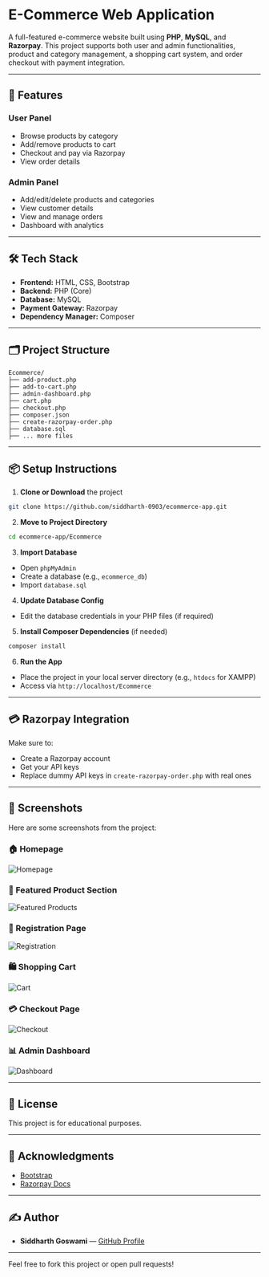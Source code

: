 # E-Commerce Web Application

A full-featured e-commerce website built using **PHP**, **MySQL**, and **Razorpay**. This project supports both user and admin functionalities, product and category management, a shopping cart system, and order checkout with payment integration.

---

## 🚀 Features

### User Panel

- Browse products by category
- Add/remove products to cart
- Checkout and pay via Razorpay
- View order details

### Admin Panel

- Add/edit/delete products and categories
- View customer details
- View and manage orders
- Dashboard with analytics

---

## 🛠 Tech Stack

- **Frontend:** HTML, CSS, Bootstrap
- **Backend:** PHP (Core)
- **Database:** MySQL
- **Payment Gateway:** Razorpay
- **Dependency Manager:** Composer

---

## 🗂 Project Structure

```
Ecommerce/
├── add-product.php
├── add-to-cart.php
├── admin-dashboard.php
├── cart.php
├── checkout.php
├── composer.json
├── create-razorpay-order.php
├── database.sql
├── ... more files
```

---

## 📦 Setup Instructions

1. **Clone or Download** the project

```bash
git clone https://github.com/siddharth-0903/ecommerce-app.git
```

2. **Move to Project Directory**

```bash
cd ecommerce-app/Ecommerce
```

3. **Import Database**

- Open `phpMyAdmin`
- Create a database (e.g., `ecommerce_db`)
- Import `database.sql`

4. **Update Database Config**

- Edit the database credentials in your PHP files (if required)

5. **Install Composer Dependencies** (if needed)

```bash
composer install
```

6. **Run the App**

- Place the project in your local server directory (e.g., `htdocs` for XAMPP)
- Access via `http://localhost/Ecommerce`

---

## 💳 Razorpay Integration

Make sure to:

- Create a Razorpay account
- Get your API keys
- Replace dummy API keys in `create-razorpay-order.php` with real ones

---

## 📸 Screenshots

Here are some screenshots from the project:

### 🏠 Homepage
![Homepage](./Screenshots/home.png)

### 🛒 Featured Product Section
![Featured Products](./Screenshots/featured.png)

### 👤 Registration Page
![Registration](./Screenshots/register.png)

### 🛍️ Shopping Cart
![Cart](./Screenshots/cart.png)

### 💳 Checkout Page
![Checkout](./Screenshots/checkout.png)

### 📊 Admin Dashboard
![Dashboard](./Screenshots/dashboard.png)

---

## 📄 License

This project is for educational purposes.

---

## 🙌 Acknowledgments

- [Bootstrap](https://getbootstrap.com/)
- [Razorpay Docs](https://razorpay.com/docs/)

---

## ✍️ Author

- **Siddharth Goswami** — [GitHub Profile](https://github.com/siddharth-0903)

---

Feel free to fork this project or open pull requests!

